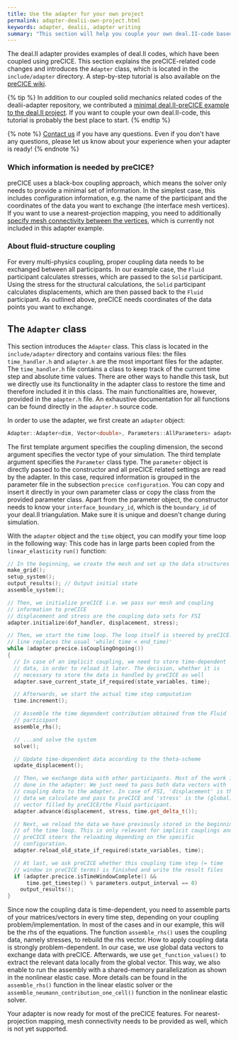 ```yaml
---
title: Use the adapter for your own project
permalink: adapter-dealii-own-project.html
keywords: adapter, dealii, adapter writing
summary: "This section will help you couple your own deal.II-code based on the provided deal.II solid codes."
---
```


The deal.II adapter provides examples of deal.II codes, which have been coupled using preCICE. This section explains the preCICE-related code changes and introduces the `Adapter` class, which is located in the `include/adapter` directory. A step-by-step tutorial is also available on the [preCICE wiki](couple-your-code-overview.html).

{% tip %}
In addition to our coupled solid mechanics related codes of the dealii-adapter repository, we contributed a [minimal deal.II-preCICE example to the deal.II project](https://dealii.org/developer/doxygen/deal.II/code_gallery_coupled_laplace_problem.html). If you want to couple your own deal.II-code, this tutorial is probably the best place to start.
{% endtip %}

{% note %}
[Contact us](community-channels.html) if you have any questions. Even if you don't have any questions, please let us know about your experience when your adapter is ready!
{% endnote %}

### Which information is needed by preCICE?

preCICE uses a black-box coupling approach, which means the solver only needs to provide a minimal set of information. In the simplest case, this includes configuration information, e.g. the name of the participant and the coordinates of the data you want to exchange (the interface mesh vertices). If you want to use a nearest-projection mapping, you need to additionally [specify mesh connectivity between the vertices](couple-your-code-defining-mesh-connectivity.html), which is currently not included in this adapter example.

### About fluid-structure coupling

For every multi-physics coupling, proper coupling data needs to be exchanged between all participants. In our example case, the `Fluid` participant calculates stresses, which are passed to the `Solid` participant. Using the stress for the structural calculations, the `Solid` participant calculates displacements, which are then passed back to the `Fluid` participant. As outlined above, preCICE needs coordinates of the data points you want to exchange.

## The `Adapter` class

This section introduces the `Adapter` class. This class is located in the `include/adapter` directory and contains various files: the files `time_handler.h` and `adapter.h` are the most important files for the adapter. The `time_handler.h` file contains a class to keep track of the current time step and absolute time values. There are other ways to handle this task, but we directly use its functionality in the adapter class to restore the time and therefore included it in this class. The main functionalities are, however, provided in the `adapter.h` file.
An exhaustive documentation for all functions can be found directly in the `adapter.h` source code.

In order to use the adapter, we first create an `adapter` object:

```cpp
Adapter::Adapter<dim, Vector<double>, Parameters::AllParameters> adapter(parameters, interface_boundary_id);
```

The first template argument specifies the coupling dimension, the second argument specifies the vector type of your simulation. The third template argument specifies the `Parameter` class type. The `parameter` object is directly passed to the constructor and all preCICE related settings are read by the adapter. In this case, required information is grouped in the parameter file in the subsection `precice configuration`. You can copy and insert it directly in your own parameter class or copy the class from the provided parameter class. Apart from the parameter object, the constructor needs to know your `interface_boundary_id`, which is the `boundary_id` of your deal.II triangulation. Make sure it is unique and doesn't change during simulation.

With the `adapter` object and the `time` object, you can modify your time loop in the following way:
This code has in large parts been copied from the `linear_elasticity` `run()` function:

```c++
// In the beginning, we create the mesh and set up the data structures
make_grid();
setup_system();
output_results(); // Output initial state
assemble_system();

// Then, we initialize preCICE i.e. we pass our mesh and coupling
// information to preCICE
// displacement and stress are the coupling data sets for FSI
adapter.initialize(dof_handler, displacement, stress);

// Then, we start the time loop. The loop itself is steered by preCICE. This
// line replaces the usual 'while( time < end_time)'
while (adapter.precice.isCouplingOngoing())
{
  // In case of an implicit coupling, we need to store time-dependent
  // data, in order to reload it later. The decision, whether it is
  // necessary to store the data is handled by preCICE as well
  adapter.save_current_state_if_required(state_variables, time);

  // Afterwards, we start the actual time step computation
  time.increment();

  // Assemble the time dependent contribution obtained from the Fluid
  // participant
  assemble_rhs();

  // ...and solve the system
  solve();

  // Update time-dependent data according to the theta-scheme
  update_displacement();

  // Then, we exchange data with other participants. Most of the work is
  // done in the adapter: We just need to pass both data vectors with
  // coupling data to the adapter. In case of FSI, 'displacement' is the
  // data we calculate and pass to preCICE and 'stress' is the (global)
  // vector filled by preCICE/the Fluid participant.
  adapter.advance(displacement, stress, time.get_delta_t());

  // Next, we reload the data we have previously stored in the beginning
  // of the time loop. This is only relevant for implicit couplings and
  // preCICE steers the reloading depending on the specific
  // configuration.
  adapter.reload_old_state_if_required(state_variables, time);

  // At last, we ask preCICE whether this coupling time step (= time
  // window in preCICE terms) is finished and write the result files
  if (adapter.precice.isTimeWindowComplete() &&
      time.get_timestep() % parameters.output_interval == 0)
    output_results();
}
```

Since now the coupling data is time-dependent, you need to assemble parts of your matrices/vectors in every time step, depending on your coupling problem/implementation. In most of the cases and in our example, this will be the rhs of the equations. The function `assemble_rhs()` uses the coupling data, namely stresses, to rebuild the rhs vector. How to apply coupling data is strongly problem-dependent. In our case, we use global data vectors to exchange data with preCICE. Afterwards, we use `get_function_values()` to extract the relevant data locally from the global vector. This way, we also enable to run the assembly with a shared-memory parallelization as shown in the nonlinear elastic case. More details can be found in the `assemble_rhs()` function in the linear elastic solver or the `assemble_neumann_contribution_one_cell()` function in the nonlinear elastic solver.

Your adapter is now ready for most of the preCICE features. For nearest-projection mapping, mesh connectivity needs to be provided as well, which is not yet supported.
